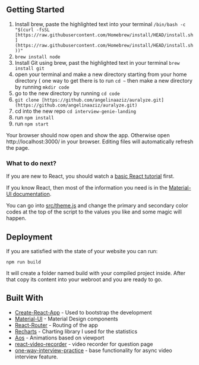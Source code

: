 ## Getting Started


1. Install brew, paste the highlighted text into your terminal  `/bin/bash -c "$(curl -fsSL [https://raw.githubusercontent.com/Homebrew/install/HEAD/install.sh](https://raw.githubusercontent.com/Homebrew/install/HEAD/install.sh))"`
2. `brew install node`
3. Install Git using brew, past the highlighted text in your terminal `brew install git`
4. open your terminal and make a new directory starting from your home  directory ( one way to get there is to run `cd ~`  then make a new directory by running `mkdir code`
5. go to the new directory by running `cd code`
6. `git clone [https://github.com/angelinaaziz/auralyze.git](https://github.com/angelinaaziz/auralyze.git)`
7. cd into the new repo `cd interview-genie-landing`
8. run `npm install` 
9. run `npm start`


Your browser should now open and show the app. Otherwise open http://localhost:3000/ in your browser. Editing files will automatically refresh the page.

### What to do next?

If you are new to React, you should watch a [basic React tutorial](https://www.youtube.com/results?search_query=react+tutorial) first.

If you know React, then most of the information you need is in the [Material-UI documentation](https://material-ui.com/getting-started/usage/).

You can go into [src/theme.js](/src/theme.js) and change the primary and secondary color codes at the top of the script to the values you like and some magic will happen.

## Deployment

If you are satisfied with the state of your website you can run:

```
npm run build 
```

It will create a folder named build with your compiled project inside. After that copy its content into your webroot and you are ready to go.

## Built With

* [Create-React-App](https://github.com/facebook/create-react-app) - Used to bootstrap the development
* [Material-UI](https://github.com/mui-org/material-ui) - Material Design components
* [React-Router](https://github.com/ReactTraining/react-router) - Routing of the app
* [Recharts](https://github.com/recharts/recharts) - Charting library I used for the statistics
* [Aos](https://github.com/michalsnik/aos) - Animations based on viewport
* [react-video-recorder](https://github.com/fbaiodias/react-video-recorder) - video recorder for question page
* [one-way-interview-practice]( https://github.com/Dinesh-Kalamegam/one-way-interview-practice) - base functionality for async video interview feature.
